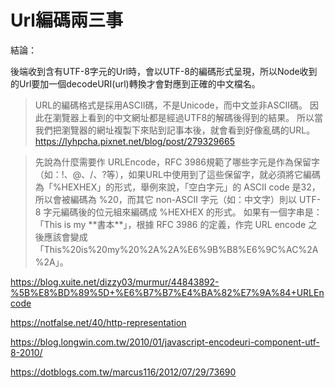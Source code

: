 # Url編碼兩三事

結論：

後端收到含有UTF-8字元的Url時，會以UTF-8的編碼形式呈現，所以Node收到的Url要加一個decodeURI(url)轉換才會對應到正確的中文檔名。

> URL的編碼格式是採用ASCII碼，不是Unicode，而中文並非ASCII碼。
因此在瀏覽器上看到的中文網址都是經過UTF8的解碼後得到的結果。
所以當我們把瀏覽器的網址複製下來貼到記事本後，就會看到好像亂碼的URL。
https://lyhpcha.pixnet.net/blog/post/279329665


> 先說為什麼需要作 URLEncode，RFC 3986規範了哪些字元是作為保留字（如：!、@、/、?等），如果URL中使用到了這些保留字，就必須將它編碼為「%HEXHEX」的形式，舉例來說，「空白字元」的 ASCII code 是32，所以會被編碼為 %20，而其它 non-ASCII 字元（如：中文字）則以 UTF-8 字元編碼後的位元組來編碼成 %HEXHEX 的形式。
如果有一個字串是：「This is my \*\*書本\*\*」，根據 RFC 3986 的定義，作完 URL encode 之後應該會變成「This%20is%20my%20%2A%2A%E6%9B%B8%E6%9C%AC%2A%2A」。

https://blog.xuite.net/dizzy03/murmur/44843892-%5B%E8%BD%89%5D+%E6%B7%B7%E4%BA%82%E7%9A%84+URLEncode

https://notfalse.net/40/http-representation

https://blog.longwin.com.tw/2010/01/javascript-encodeuri-component-utf-8-2010/

https://dotblogs.com.tw/marcus116/2012/07/29/73690